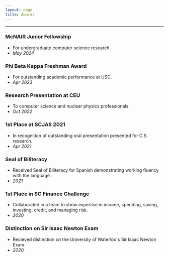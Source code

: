 ```yaml
---
layout: page
title: Awards
---
```

---

### **McNAIR Junior Fellowship**
- For undergraduate computer science research.
- _May 2024_
    
### **Phi Beta Kappa Freshman Award**
- For outstanding academic performance at USC.
- _Apr 2023_

### **Research Presentation at CEU**
- To computer science and nuclear physics professionals.
- _Oct 2022_
        
### **1st Place at SCJAS 2021**
- In recognition of outstanding oral presentation presented for C.S. research.
- _Apr 2021_

### **Seal of Biliteracy**
- Received Seal of Biliteracy for Spanish demonstrating working fluency with the language.
- _2021_

### **1st Place in SC Finance Challenge**
- Collaborated in a team to show expertise in income, spending, saving, investing, credit, and managing risk.
- _2020_

### **Distinction on Sir Isaac Newton Exam**
- Recieved distinction on the University of Waterloo's Sir Isaac Newton Exam.
- _2020_
